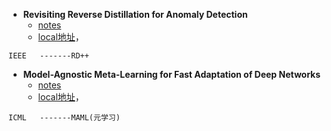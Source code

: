 
* **Revisiting Reverse Distillation for Anomaly Detection**
  * [notes](file:///D:/Notes/深度学习/无监督学习/notes/1.md)
  * [local地址](file:///D:/Notes/深度学习/无监督学习/论文/1.pdf)，
```描述
IEEE   -------RD++
```

* **Model-Agnostic Meta-Learning for Fast Adaptation of Deep Networks**
  * [notes](file:///D:/Notes/深度学习/无监督学习/notes/2.md)
  * [local地址](file:///D:/Notes/深度学习/无监督学习/论文/2.pdf)，
```描述
ICML   -------MAML(元学习)
```


